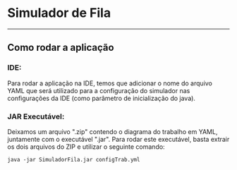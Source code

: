 # Simulador de Fila

----

## Como rodar a aplicação

### IDE:
Para rodar a aplicação na IDE, temos que adicionar
o nome do arquivo YAML que será utilizado para 
a configuração do simulador nas configurações da 
IDE (como parâmetro de inicialização do java).



### JAR Executável:
Deixamos um arquivo ".zip" contendo o diagrama do trabalho em YAML,
juntamente com o executável ".jar". Para rodar 
este executável, basta extrair os dois arquivos do ZIP e
utilizar o seguinte comando:

```shell
java -jar SimuladorFila.jar configTrab.yml
```
